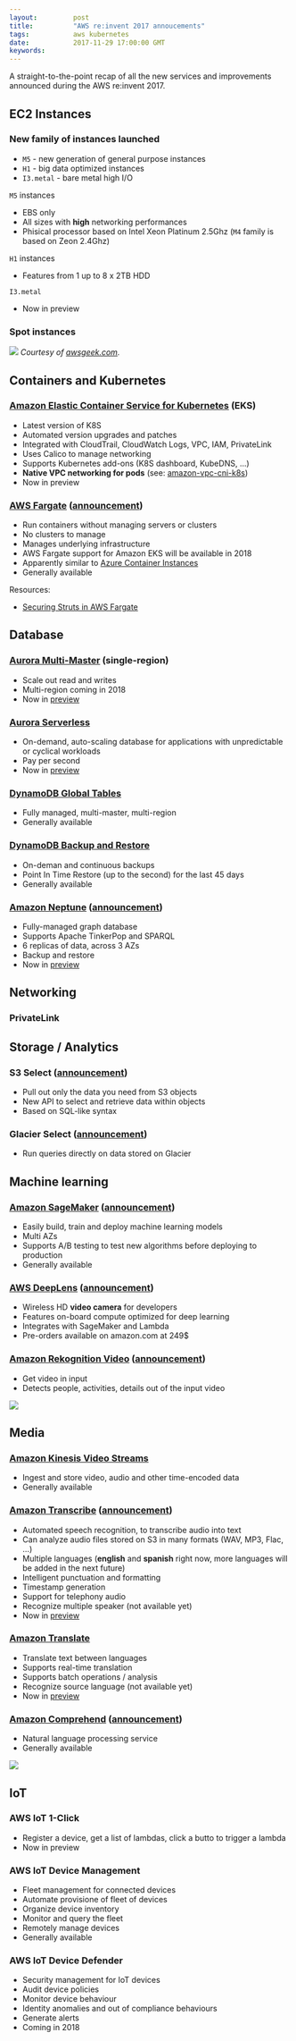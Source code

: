 ```yaml
---
layout:         post
title:          "AWS re:invent 2017 annoucements"
tags:           aws kubernetes
date:           2017-11-29 17:00:00 GMT
keywords:
---
```


A straight-to-the-point recap of all the new services and improvements announced during the AWS re:invent 2017.


## EC2 Instances

### New family of instances launched

- `M5` - new generation of general purpose instances
- `H1` - big data optimized instances
- `I3.metal` - bare metal high I/O


`M5` instances
- EBS only
- All sizes with **high** networking performances
- Phisical processor based on Intel Xeon Platinum 2.5Ghz (`M4` family is based on Zeon 2.4Ghz)

`H1` instances
- Features from 1 up to 8 x 2TB HDD

`I3.metal`
- Now in preview


### Spot instances

[![](https://www.awsgeek.com/images/amazon-ec2-spot-instances.jpg)](https://www.awsgeek.com/images/amazon-ec2-spot-instances.jpg)
_Courtesy of [awsgeek.com](https://www.awsgeek.com/posts/amazon-ec2-spot-instances/)._


## Containers and Kubernetes

### [Amazon Elastic Container Service for Kubernetes](https://aws.amazon.com/eks/) (EKS)

- Latest version of K8S
- Automated version upgrades and patches
- Integrated with CloudTrail, CloudWatch Logs, VPC, IAM, PrivateLink
- Uses Calico to manage networking
- Supports Kubernetes add-ons (K8S dashboard, KubeDNS, ...)
- **Native VPC networking for pods** (see: [amazon-vpc-cni-k8s](https://github.com/aws/amazon-vpc-cni-k8s/))
- Now in preview

### [AWS Fargate](https://aws.amazon.com/fargate/) ([announcement](https://aws.amazon.com/blogs/compute/aws-fargate-a-product-overview/))

- Run containers without managing servers or clusters
- No clusters to manage
- Manages underlying infrastructure
- AWS Fargate support for Amazon EKS will be available in 2018
- Apparently similar to [Azure Container Instances](https://azure.microsoft.com/en-us/services/container-instances/)
- Generally available

Resources:

- [Securing Struts in AWS Fargate](https://blog.aquasec.com/securing-struts-in-aws-fargate)


## Database

### [Aurora Multi-Master](https://aws.amazon.com/rds/aurora/) (single-region)

- Scale out read and writes
- Multi-region coming in 2018
- Now in [preview](https://pages.awscloud.com/amazon-aurora-multimaster-preview.html)

### [Aurora Serverless](https://aws.amazon.com/rds/aurora/)

- On-demand, auto-scaling database for applications with unpredictable or cyclical workloads
- Pay per second
- Now in [preview](https://pages.awscloud.com/amazon-aurora-serverless-preview.html)

### [DynamoDB Global Tables](https://aws.amazon.com/dynamodb/global-tables/)

- Fully managed, multi-master, multi-region
- Generally available

### [DynamoDB Backup and Restore](https://aws.amazon.com/dynamodb/backup-restore/)

- On-deman and continuous backups
- Point In Time Restore (up to the second) for the last 45 days
- Generally available

### [Amazon Neptune](https://aws.amazon.com/neptune/) ([announcement](https://aws.amazon.com/blogs/aws/amazon-neptune-a-fully-managed-graph-database-service/))

- Fully-managed graph database
- Supports Apache TinkerPop and SPARQL
- 6 replicas of data, across 3 AZs
- Backup and restore
- Now in [preview](https://pages.awscloud.com/NeptunePreview.html)


## Networking

### PrivateLink


## Storage / Analytics

### S3 Select ([announcement](https://aws.amazon.com/blogs/aws/s3-glacier-select/))

- Pull out only the data you need from S3 objects
- New API to select and retrieve data within objects
- Based on SQL-like syntax

### Glacier Select ([announcement](https://aws.amazon.com/blogs/aws/s3-glacier-select/))

- Run queries directly on data stored on Glacier


## Machine learning

### [Amazon SageMaker](https://aws.amazon.com/sagemaker/) ([announcement](https://aws.amazon.com/blogs/aws/sagemaker/))

- Easily build, train and deploy machine learning models
- Multi AZs
- Supports A/B testing to test new algorithms before deploying to production
- Generally available

### [AWS DeepLens](https://aws.amazon.com/deeplens/) ([announcement](https://aws.amazon.com/blogs/aws/deeplens/))

- Wireless HD **video camera** for developers
- Features on-board compute optimized for deep learning
- Integrates with SageMaker and Lambda
- Pre-orders available on amazon.com at 249$

### [Amazon Rekognition Video](https://aws.amazon.com/rekognition/video-features/) ([announcement](https://aws.amazon.com/blogs/aws/launch-welcoming-amazon-rekognition-video-service/))

- Get video in input
- Detects people, activities, details out of the input video

![](https://media.amazonwebservices.com/blog/2017/RekognitionVideo-01-VideoConsole-2.png)


## Media

### [Amazon Kinesis Video Streams](https://aws.amazon.com/kinesis/video-streams/)

- Ingest and store video, audio and other time-encoded data
- Generally available

### [Amazon Transcribe](https://aws.amazon.com/transcribe/) ([announcement](https://aws.amazon.com/blogs/aws/amazon-transcribe-scalable-and-accurate-automatic-speech-recognition/))

- Automated speech recognition, to transcribe audio into text
- Can analyze audio files stored on S3 in many formats (WAV, MP3, Flac, ...)
- Multiple languages (**english** and **spanish** right now, more languages will be added in the next future)
- Intelligent punctuation and formatting
- Timestamp generation
- Support for telephony audio
- Recognize multiple speaker (not available yet)
- Now in [preview](https://pages.awscloud.com/amazon-transcribe-preview.html)

### [Amazon Translate](https://aws.amazon.com/translate/)

- Translate text between languages
- Supports real-time translation
- Supports batch operations / analysis
- Recognize source language (not available yet)
- Now in [preview](https://pages.awscloud.com/amazon-translate-preview.html)

### [Amazon Comprehend](https://aws.amazon.com/comprehend/) ([announcement](https://aws.amazon.com/blogs/aws/amazon-comprehend-continuously-trained-natural-language-processing/))

- Natural language processing service
- Generally available

![](https://media.amazonwebservices.com/blog/2017/di_con_main_2.png)


## IoT

### AWS IoT 1-Click

- Register a device, get a list of lambdas, click a butto to trigger a lambda
- Now in preview

### AWS IoT Device Management

- Fleet management for connected devices
- Automate provisione of fleet of devices
- Organize device inventory
- Monitor and query the fleet
- Remotely manage devices
- Generally available

### AWS IoT Device Defender

- Security management for IoT devices
- Audit device policies
- Monitor device behaviour
- Identity anomalies and out of compliance behaviours
- Generate alerts
- Coming in 2018
